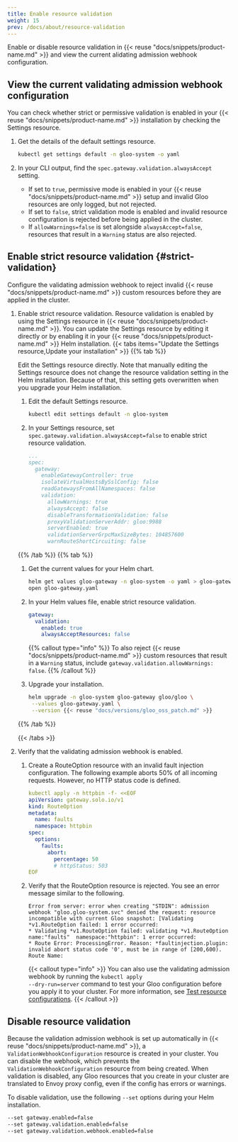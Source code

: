 ```yaml
---
title: Enable resource validation
weight: 15
prev: /docs/about/resource-validation
---
```


Enable or disable resource validation in {{< reuse "docs/snippets/product-name.md" >}} and view the current alidating admission webhook configuration.

## View the current validating admission webhook configuration

You can check whether strict or permissive validation is enabled in your {{< reuse "docs/snippets/product-name.md" >}} installation by checking the Settings resource. 

1. Get the details of the default settings resource. 
   ```sh
   kubectl get settings default -n gloo-system -o yaml
   ```

2. In your CLI output, find the `spec.gateway.validation.alwaysAccept` setting.
    * If set to `true`, permissive mode is enabled in your {{< reuse "docs/snippets/product-name.md" >}} setup and invalid Gloo resources are only logged, but not rejected.
    * If set to `false`, strict validation mode is enabled and invalid resource configuration is rejected before being applied in the cluster.
    * If `allowWarnings=false` is set alongside `alwaysAccept=false`, resources that result in a `Warning` status are also rejected. 

## Enable strict resource validation {#strict-validation}

Configure the validating admission webhook to reject invalid {{< reuse "docs/snippets/product-name.md" >}} custom resources before they are applied in the cluster. 

1. Enable strict resource validation. Resource validation is enabled by using the Settings resource in {{< reuse "docs/snippets/product-name.md" >}}. You can update the Settings resource by editing it directly or by enabling it in your {{< reuse "docs/snippets/product-name.md" >}} Helm installation. 
   {{< tabs items="Update the Settings resource,Update your installation" >}}
   {{% tab %}}
   
   Edit the Settings resource directly. Note that manually editing the Settings resource does not change the resource validation setting in the Helm installation. Because of that, this setting gets overwritten when you upgrade your Helm installation. 
   
   1. Edit the default Settings resource. 
      ```sh
      kubectl edit settings default -n gloo-system
      ```
      
   2. In your Settings resource, set `spec.gateway.validation.alwaysAccept=false` to enable strict resource validation. 
      ```yaml {hl_lines=[9]}
      ...
      spec:
        gateway:
          enableGatewayController: true
          isolateVirtualHostsBySslConfig: false
          readGatewaysFromAllNamespaces: false
          validation:
            allowWarnings: true
            alwaysAccept: false
            disableTransformationValidation: false
            proxyValidationServerAddr: gloo:9988
            serverEnabled: true
            validationServerGrpcMaxSizeBytes: 104857600
            warnRouteShortCircuiting: false
      ```
   {{% /tab %}}
   {{% tab  %}}
   1. Get the current values for your Helm chart.
      ```sh
      helm get values gloo-gateway -n gloo-system -o yaml > gloo-gateway.yaml
      open gloo-gateway.yaml
      ```
   2. In your Helm values file, enable strict resource validation.
      ```yaml
      gateway:
        validation:
          enabled: true
          alwaysAcceptResources: false    
      ```
      
      {{% callout type="info" %}}
To also reject {{< reuse "docs/snippets/product-name.md" >}} custom resources that result in a `Warning` status, include `gateway.validation.allowWarnings: false`.
      {{% /callout %}}
    
   3. Upgrade your installation. 
      ```sh
      helm upgrade -n gloo-system gloo-gateway gloo/gloo \
       --values gloo-gateway.yaml \
       --version {{< reuse "docs/versions/gloo_oss_patch.md" >}}
      ```
   
   {{% /tab %}}
   
   {{< /tabs >}}


2. Verify that the validating admission webhook is enabled. 
   1. Create a RouteOption resource with an invalid fault injection configuration. The following example aborts 50% of all incoming requests. However, no HTTP status code is defined. 
      ```yaml
      kubectl apply -n httpbin -f- <<EOF
      apiVersion: gateway.solo.io/v1
      kind: RouteOption
      metadata:
        name: faults
        namespace: httpbin
      spec:
        options:
          faults:
            abort:
              percentage: 50
              # httpStatus: 503
      EOF
      ```

   2. Verify that the RouteOption resource is rejected. You see an error message similar to the following.
      ```
      Error from server: error when creating "STDIN": admission webhook "gloo.gloo-system.svc" denied the request: resource incompatible with current Gloo snapshot: [Validating *v1.RouteOption failed: 1 error occurred:
	  * Validating *v1.RouteOption failed: validating *v1.RouteOption name:"faults"  namespace:"httpbin": 1 error occurred:
	  * Route Error: ProcessingError. Reason: *faultinjection.plugin: invalid abort status code '0', must be in range of [200,600). Route Name: 
      ```

      {{< callout type="info" >}}
      You can also use the validating admission webhook by running the <code>kubectl apply --dry-run=server</code> command to test your Gloo configuration before you apply it to your cluster. For more information, see <a href="/about/rersource-validation/usage/">Test resource configurations</a>. 
      {{< /callout >}}

## Disable resource validation

Because the validation admission webhook is set up automatically in {{< reuse "docs/snippets/product-name.md" >}}, a `ValidationWebhookConfiguration` resource is created in your cluster. You can disable the webhook, which prevents the `ValidationWebhookConfiguration` resource from being created. When validation is disabled, any Gloo resources that you create in your cluster are translated to Envoy proxy config, even if the config has errors or warnings. 

To disable validation, use the following `--set` options during your Helm installation.

```sh
--set gateway.enabled=false
--set gateway.validation.enabled=false
--set gateway.validation.webhook.enabled=false
```




